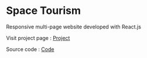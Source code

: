 # Space Tourism
Responsive multi-page website developed with React.js

Visit project page : [Project](https://antonia000.github.io/SpaceTourism/)

Source code : [Code](https://github.com/Antonia000/SpaceTourism/tree/master)
